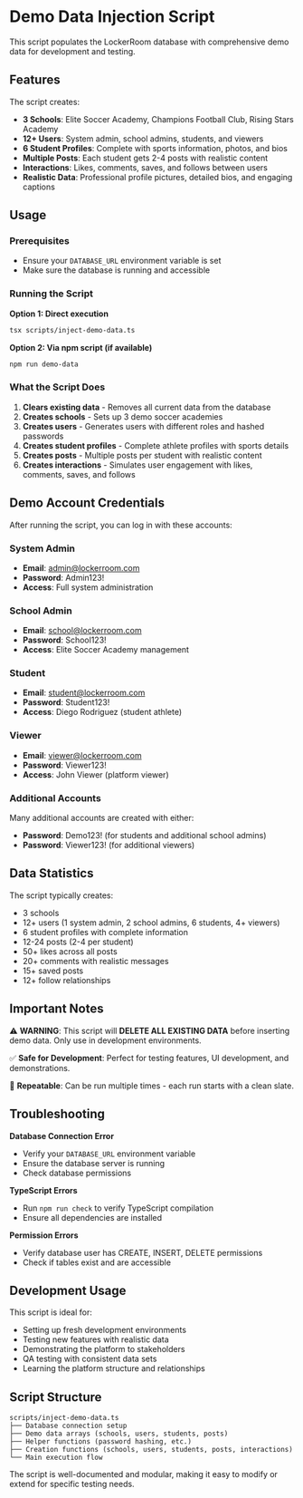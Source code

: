 # Demo Data Injection Script

This script populates the LockerRoom database with comprehensive demo data for development and testing.

## Features

The script creates:
- **3 Schools**: Elite Soccer Academy, Champions Football Club, Rising Stars Academy
- **12+ Users**: System admin, school admins, students, and viewers
- **6 Student Profiles**: Complete with sports information, photos, and bios
- **Multiple Posts**: Each student gets 2-4 posts with realistic content
- **Interactions**: Likes, comments, saves, and follows between users
- **Realistic Data**: Professional profile pictures, detailed bios, and engaging captions

## Usage

### Prerequisites
- Ensure your `DATABASE_URL` environment variable is set
- Make sure the database is running and accessible

### Running the Script

**Option 1: Direct execution**
```bash
tsx scripts/inject-demo-data.ts
```

**Option 2: Via npm script (if available)**
```bash
npm run demo-data
```

### What the Script Does

1. **Clears existing data** - Removes all current data from the database
2. **Creates schools** - Sets up 3 demo soccer academies
3. **Creates users** - Generates users with different roles and hashed passwords
4. **Creates student profiles** - Complete athlete profiles with sports details
5. **Creates posts** - Multiple posts per student with realistic content
6. **Creates interactions** - Simulates user engagement with likes, comments, saves, and follows

## Demo Account Credentials

After running the script, you can log in with these accounts:

### System Admin
- **Email**: admin@lockerroom.com
- **Password**: Admin123!
- **Access**: Full system administration

### School Admin
- **Email**: school@lockerroom.com
- **Password**: School123!
- **Access**: Elite Soccer Academy management

### Student
- **Email**: student@lockerroom.com
- **Password**: Student123!
- **Access**: Diego Rodriguez (student athlete)

### Viewer
- **Email**: viewer@lockerroom.com
- **Password**: Viewer123!
- **Access**: John Viewer (platform viewer)

### Additional Accounts
Many additional accounts are created with either:
- **Password**: Demo123! (for students and additional school admins)
- **Password**: Viewer123! (for additional viewers)

## Data Statistics

The script typically creates:
- 3 schools
- 12+ users (1 system admin, 2 school admins, 6 students, 4+ viewers)
- 6 student profiles with complete information
- 12-24 posts (2-4 per student)
- 50+ likes across all posts
- 20+ comments with realistic messages
- 15+ saved posts
- 12+ follow relationships

## Important Notes

⚠️ **WARNING**: This script will **DELETE ALL EXISTING DATA** before inserting demo data. Only use in development environments.

✅ **Safe for Development**: Perfect for testing features, UI development, and demonstrations.

🔄 **Repeatable**: Can be run multiple times - each run starts with a clean slate.

## Troubleshooting

**Database Connection Error**
- Verify your `DATABASE_URL` environment variable
- Ensure the database server is running
- Check database permissions

**TypeScript Errors**
- Run `npm run check` to verify TypeScript compilation
- Ensure all dependencies are installed

**Permission Errors**
- Verify database user has CREATE, INSERT, DELETE permissions
- Check if tables exist and are accessible

## Development Usage

This script is ideal for:
- Setting up fresh development environments
- Testing new features with realistic data
- Demonstrating the platform to stakeholders
- QA testing with consistent data sets
- Learning the platform structure and relationships

## Script Structure

```
scripts/inject-demo-data.ts
├── Database connection setup
├── Demo data arrays (schools, users, students, posts)
├── Helper functions (password hashing, etc.)
├── Creation functions (schools, users, students, posts, interactions)
└── Main execution flow
```

The script is well-documented and modular, making it easy to modify or extend for specific testing needs.